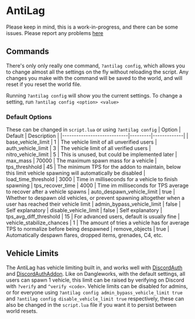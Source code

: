 # AntiLag
Please keep in mind, this is a work-in-progress, and there can be some issues. Please report any problems [here](https://github.com/Dangleworks/Antilag/issues)
## Commands
There's only only really one command, `?antilag config`, which allows you to change almost all the settings on the fly without reloading the script. Any changes you make with the command will be saved to the world, and will reset if you reset the world file.

Running `?antilag config` will show you the current settings. To change a setting, run `?antilag config <option> <value>`

### Default Options
These can be changed in `script.lua` or using `?antilag config`
| Option                     | Default | Description |
|----------------------------|---------|-------------|
| base_vehicle_limit         | 1       | The vehicle limit of all unverified users
| auth_vehicle_limit         | 3       | The vehicle limit of all verified users
| nitro_vehicle_limit        | 5       | This is unused, but could be implemented later
| max_mass                   | 70000   | The maximum spawn mass for a vehicle
| tps_threshhold             | 45      | The minimum TPS for the addon to maintain, below this limit vehicle spawning will automatically be disabled
| load_time_threshold        | 3000    | Time in milliseconds for a vehicle to finish spawning
| tps_recover_time           | 4000    | Time im milliseconds for TPS average to recover after a vehicle spawns
| auto_despawn_vehicle_limit | true    | Whether to despawn old vehicles, or prevent spawning altogether when a user has reached their vehicle limit
| admin_bypass_vehicle_limit | false   | Self explanatory
| disable_vehicle_limit      | false   | Self explanatory
| tps_avg_diff_threshold     | 15      | For advanced users, default is usually fine
| vehicle_stabilize_chances  | 1       | The amount of tries a vehicle has for average TPS to normalize before being despawned
| remove_objects             | true    | Automatically despawn flares, dropped items, grenades, C4, etc.

## Vehicle Limits
The AntiLag has vehicle limiting built in, and works well with [DiscordAuth](https://github.com/Dangleworks/DiscordAuth) and [DiscordAuthAddon](https://github.com/Dangleworks/DiscordAuthAddon). Like on Dangleworks, with the default settings, all users can spawn 1 vehicle, this limit can be raised by verifying on Discord with `?verify` and `^verify <code>`. Vehicle limits can be disabled for admins, or for everyone using `?antilag config admin_bypass_vehicle_limit true` and `?antilag config disable_vehicle_limit true` respectively, these can also be changed in the `script.lua` file if you want it to persist between world resets.